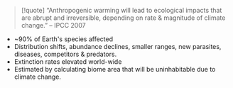 > [!quote] “Anthropogenic warming will lead to ecological impacts that are abrupt and irreversible, depending on rate & magnitude of climate change.” – IPCC 2007
- ~90% of Earth's species affected
- Distribution shifts, abundance declines, smaller ranges, new parasites, diseases, competitors & predators.
- Extinction rates elevated world-wide
- Estimated by calculating biome area that will be uninhabitable due to climate change.